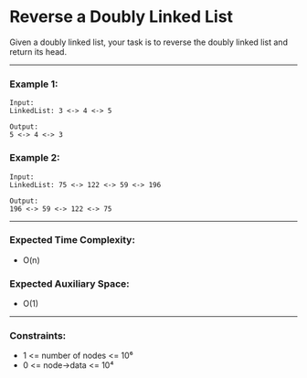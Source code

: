# Reverse a Doubly Linked List

Given a doubly linked list, your task is to reverse the doubly linked list and return its head.

---

### Example 1:

```
Input:
LinkedList: 3 <-> 4 <-> 5

Output:
5 <-> 4 <-> 3
```

### Example 2:

```
Input:
LinkedList: 75 <-> 122 <-> 59 <-> 196

Output:
196 <-> 59 <-> 122 <-> 75
```

---

### Expected Time Complexity:

* O(n)

### Expected Auxiliary Space:

* O(1)

---

### Constraints:

* 1 <= number of nodes <= 10⁶
* 0 <= node->data <= 10⁴
